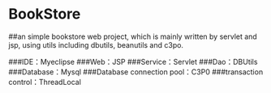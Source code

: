 # BookStore
##an simple bookstore web project, which is mainly written by servlet and jsp, using utils including dbutils, beanutils and c3po. 

###IDE：Myeclipse
###Web：JSP
###Service：Servlet
###Dao：DBUtils
###Database：Mysql
###Database connection pool：C3P0
###transaction control：ThreadLocal


